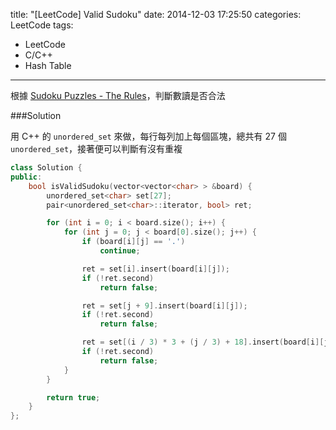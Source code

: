 title: "[LeetCode] Valid Sudoku"
date: 2014-12-03 17:25:50
categories: LeetCode
tags:
- LeetCode
- C/C++
- Hash Table
---
根據 [Sudoku Puzzles - The Rules](http://sudoku.com.au/TheRules.aspx)，判斷數讀是否合法

<!-- more -->

###Solution

用 C++ 的 `unordered_set` 來做，每行每列加上每個區塊，總共有 27 個 `unordered_set`，接著便可以判斷有沒有重複

``` c++
class Solution {
public:
    bool isValidSudoku(vector<vector<char> > &board) {
        unordered_set<char> set[27];
        pair<unordered_set<char>::iterator, bool> ret;

        for (int i = 0; i < board.size(); i++) {
            for (int j = 0; j < board[0].size(); j++) {
                if (board[i][j] == '.')
                    continue;

                ret = set[i].insert(board[i][j]);
                if (!ret.second)
                    return false;

                ret = set[j + 9].insert(board[i][j]);
                if (!ret.second)
                    return false;

                ret = set[(i / 3) * 3 + (j / 3) + 18].insert(board[i][j]);
                if (!ret.second)
                    return false;
            }
        }

        return true;
    }
};
```
